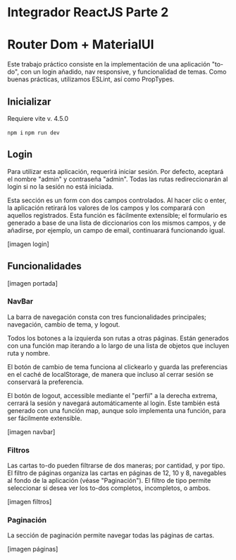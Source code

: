 # Integrador ReactJS Parte 2
# Router Dom + MaterialUI

Este trabajo práctico consiste en la implementación de una aplicación "to-do", con un login añadido, nav responsive, y funcionalidad de temas. Como buenas prácticas, utilizamos ESLint, así como PropTypes.

## Inicializar

Requiere vite v. 4.5.0

`npm i`
`npm run dev`

## Login

Para utilizar esta aplicación, requerirá iniciar sesión. Por defecto, aceptará el nombre "admin" y contraseña "admin". Todas las rutas redireccionarán al login si no la sesión no está iniciada.

Esta sección es un form con dos campos controlados. Al hacer clic o enter, la aplicación retirará los valores de los campos y los comparará con aquellos registrados. Esta función es fácilmente extensible; el formulario es generado a base de una lista de diccionarios con los mismos campos, y de añadirse, por ejemplo, un campo de email, continuarará funcionando igual. 

[imagen login]

## Funcionalidades

[imagen portada]

### NavBar

La barra de navegación consta con tres funcionalidades principales; navegación, cambio de tema, y logout. 

Todos los botones a la izquierda son rutas a otras páginas. Están generados con una función map iterando a lo largo de una lista de objetos que incluyen ruta y nombre.

El botón de cambio de tema funciona al clickearlo y guarda las preferencias en el caché de localStorage, de manera que incluso al cerrar sesión se conservará la preferencia. 

El botón de logout, accessible mediante el "perfil" a la derecha extrema, cerrará la sesión y navegará automáticamente al login. Este también está generado con una función map, aunque solo implementa una función, para ser fácilmente extensible.

[imagen navbar]

### Filtros

Las cartas to-do pueden filtrarse de dos maneras; por cantidad, y por tipo. El filtro de páginas organiza las cartas en páginas de 12, 10 y 8, navegables al fondo de la aplicación (véase "Paginación"). El filtro de tipo permite seleccionar si desea ver los to-dos completos, incompletos, o ambos.

[imagen filtros]

### Paginación

La sección de paginación permite navegar todas las páginas de cartas.

[imagen páginas]
